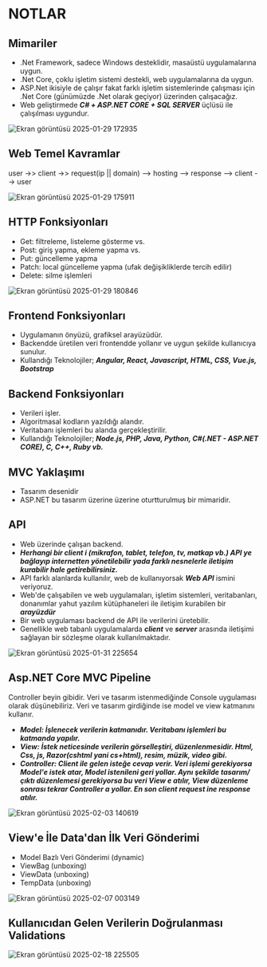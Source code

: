 # NOTLAR

## Mimariler
* .Net Framework, sadece Windows desteklidir, masaüstü uygulamalarına uygun.
* .Net Core, çoklu işletim sistemi destekli, web uygulamalarına da uygun.
* ASP.Net ikisiyle de çalışır fakat farklı işletim sistemlerinde çalışması için .Net Core (günümüzde .Net olarak geçiyor)  üzerinden çalışacağız.
* Web geliştirmede ***C# + ASP.NET CORE + SQL SERVER*** üçlüsü ile çalışılması uygundur.
  
![Ekran görüntüsü 2025-01-29 172935](https://github.com/user-attachments/assets/026db42b-8027-4dc7-9a43-b13fe80822d6)


## Web Temel Kavramlar
user ->> client ->> request(ip || domain) --> hosting --> response --> client --> user

![Ekran görüntüsü 2025-01-29 175911](https://github.com/user-attachments/assets/62a7955e-20e6-4d0a-b0a8-3289bf6c91e1)


## HTTP Fonksiyonları
* Get: filtreleme, listeleme gösterme vs.
* Post: giriş yapma, ekleme yapma vs.
* Put: güncelleme yapma
* Patch: local güncelleme yapma (ufak değişikliklerde tercih edilir)
* Delete: silme işlemleri

![Ekran görüntüsü 2025-01-29 180846](https://github.com/user-attachments/assets/8d612a6e-5fab-4de1-af0d-d486b2c486e2)

## Frontend Fonksiyonları
* Uygulamanın önyüzü, grafiksel arayüzüdür.
* Backendde üretilen veri frontendde yollanır ve uygun şekilde kullanıcıya sunulur.
* Kullandığı Teknolojiler; ***Angular, React, Javascript, HTML, CSS, Vue.js, Bootstrap***

## Backend Fonksiyonları
* Verileri işler.
* Algoritmasal kodların yazıldığı alandır.
* Veritabanı işlemleri bu alanda gerçekleştirilir.
* Kullandığı Teknolojiler; ***Node.js, PHP, Java, Python, C#(.NET - ASP.NET CORE), C, C++, Ruby vb.***

## MVC Yaklaşımı
* Tasarım desenidir
* ASP.NET bu tasarım üzerine üzerine oturtturulmuş bir mimaridir.

## API 
* Web üzerinde çalışan backend.
* ***Herhangi bir client i (mikrafon, tablet, telefon, tv, matkap vb.) API ye bağlayıp internetten yönetilebilir yada farklı nesnelerle iletişim kurabilir hale getirebilirsiniz.***
* API farklı alanlarda kullanılır, web de kullanıyorsak ***Web API*** ismini veriyoruz.
* Web'de çalışabilen ve web uygulamaları, işletim sistemleri, veritabanları, donanımlar yahut yazılım kütüphaneleri ile iletişim kurabilen bir ***arayüzdür***
* Bir web uygulaması backend de API ile verilerini üretebilir.
* Genellikle web tabanlı uygulamalarda ***client*** ve ***server*** arasında iletişimi sağlayan bir sözleşme olarak kullanılmaktadır.

![Ekran görüntüsü 2025-01-31 225654](https://github.com/user-attachments/assets/b3e2e699-47fe-43ee-bbf1-acc9a3de383c)

## Asp.NET Core MVC Pipeline
Controller beyin gibidir. Veri ve tasarım istenmediğinde Console uygulaması olarak düşünebiliriz. Veri ve tasarım girdiğinde ise model ve view katmanını kullanır.

* ***Model: İşlenecek verilerin katmanıdır. Veritabanı işlemleri bu katmanda yapılır.***
* ***View: İstek neticesinde verilerin görselleştiri, düzenlenmesidir. Html, Css, js, Razor(cshtml yani cs+html), resim, müzik, video gibi.***
* ***Controller: Client ile gelen isteğe cevap verir. Veri işlemi gerekiyorsa Model'e istek atar, Model istenileni geri yollar. Aynı şekilde tasarım/çıktı düzenlemesi gerekiyorsa bu veri View e atılır, View düzenleme sonrası tekrar Controller a yollar. En son client request ine response atılır.***

![Ekran görüntüsü 2025-02-03 140619](https://github.com/user-attachments/assets/002e264f-ae78-4d28-98e0-4e4505277bfd)

## View'e İle Data'dan İlk Veri Gönderimi

* Model Bazlı Veri Gönderimi (dynamic)
* ViewBag (unboxing)
* ViewData (unboxing)
* TempData (unboxing)


![Ekran görüntüsü 2025-02-07 003149](https://github.com/user-attachments/assets/7060f881-4311-4717-86bf-54ca2b2b2f33)

## Kullanıcıdan Gelen Verilerin Doğrulanması Validations

![Ekran görüntüsü 2025-02-18 225505](https://github.com/user-attachments/assets/b67ee17f-96da-4973-a29b-12a6eb8dce84)












